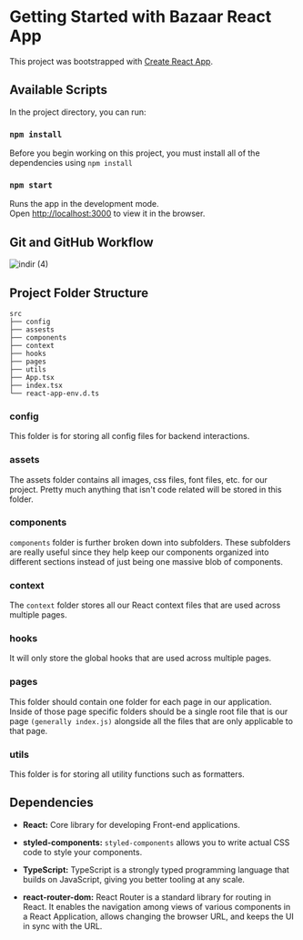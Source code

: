 # Getting Started with Bazaar React App

This project was bootstrapped with [Create React App](https://github.com/facebook/create-react-app).

## Available Scripts

In the project directory, you can run:

### `npm install`

Before you begin working on this project, you must install all of the dependencies using `npm install`

### `npm start`

Runs the app in the development mode.\
Open [http://localhost:3000](http://localhost:3000) to view it in the browser.

## Git and GitHub Workflow
![indir (4)](https://user-images.githubusercontent.com/20026295/204996353-f14cb5f6-c983-4070-8ce4-0175f27f74e0.png)



## Project Folder Structure

```
src
├── config
├── assests
├── components
├── context
├── hooks
├── pages
├── utils
├── App.tsx
├── index.tsx
└── react-app-env.d.ts
```

### config

This folder is for storing all config files for backend interactions.

### assets

The assets folder contains all images, css files, font files, etc. for our project. Pretty much anything that isn't code related will be stored in this folder.

### components

`components` folder is further broken down into subfolders. These subfolders are really useful since they help keep our components organized into different sections instead of just being one massive blob of components.

### context

The `context` folder stores all our React context files that are used across multiple pages.

### hooks

It will only store the global hooks that are used across multiple pages.

### pages

This folder should contain one folder for each page in our application. Inside of those page specific folders should be a single root file that is our page `(generally index.js)` alongside all the files that are only applicable to that page.

### utils

This folder is for storing all utility functions such as formatters.

## Dependencies

- **React:** Core library for developing Front-end applications.

- **styled-components:** `styled-components` allows you to write actual CSS code to style your components.

- **TypeScript:** TypeScript is a strongly typed programming language that builds on JavaScript, giving you better tooling at any scale.

- **react-router-dom:** React Router is a standard library for routing in React. It enables the navigation among views of various components in a React Application, allows changing the browser URL, and keeps the UI in sync with the URL.
